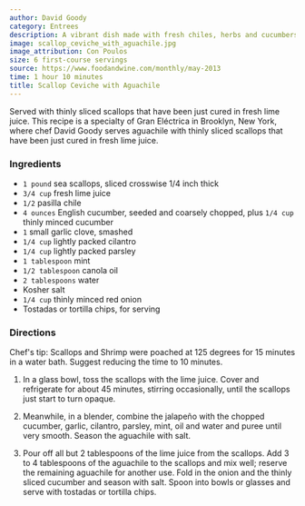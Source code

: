 ```yaml
---
author: David Goody
category: Entrees
description: A vibrant dish made with fresh chiles, herbs and cucumbers that\u2019\s fantastic on any type of fish or shellfish.
image: scallop_ceviche_with_aguachile.jpg
image_attribution: Con Poulos
size: 6 first-course servings
source: https://www.foodandwine.com/monthly/may-2013
time: 1 hour 10 minutes
title: Scallop Ceviche with Aguachile
---
```


Served with thinly sliced scallops that have been just cured in fresh lime juice. This recipe is a specialty of Gran Eléctrica in Brooklyn, New York, where chef David Goody serves aguachile with thinly sliced scallops that have been just cured in fresh lime juice.

### Ingredients

* `1 pound` sea scallops, sliced crosswise 1/4 inch thick 
* `3/4 cup` fresh lime juice 
* `1/2` pasilla chile
* `4 ounces` English cucumber, seeded and coarsely chopped, plus `1/4 cup` thinly minced cucumber 
* `1` small garlic clove, smashed 
* `1/4 cup` lightly packed cilantro 
* `1/4 cup` lightly packed parsley 
* `1 tablespoon` mint 
* `1/2 tablespoon` canola oil 
* `2 tablespoons` water 
* Kosher salt 
* `1/4 cup` thinly minced red onion 
* Tostadas or tortilla chips, for serving 

### Directions

Chef's tip: Scallops and Shrimp were poached at 125 degrees for 15 minutes in a water bath. Suggest reducing the time to 10 minutes.

1. In a glass bowl, toss the scallops with the lime juice. Cover and refrigerate for about 45 minutes, stirring occasionally, until the scallops just start to turn opaque.

2. Meanwhile, in a blender, combine the jalapeño with the chopped cucumber, garlic, cilantro, parsley, mint, oil and water and puree until very smooth. Season the aguachile with salt.

3. Pour off all but 2 tablespoons of the lime juice from the scallops. Add 3 to 4 tablespoons of the aguachile to the scallops and mix well; reserve the remaining aguachile for another use. Fold in the onion and the thinly sliced cucumber and season with salt. Spoon into bowls or glasses and serve with tostadas or tortilla chips.